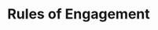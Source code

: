 ---
title: "Rules of Engagement"
menu:
  sidebar:
    name: Rules of Engagement
    identifier: rules-of-engagement
    parent: management-blogs
    weight: 10
---